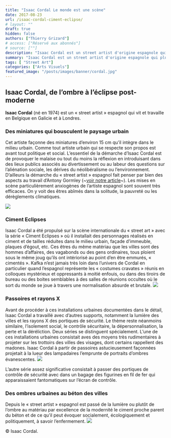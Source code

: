 ```yaml
---
title: "Isaac Cordal Le monde est une scène"
date: 2017-08-23
url: /isaac-cordal-ciment-eclipse/
# layout: ""
draft: true
hidden: false
authors: ["Thierry Grizard"]
# access: ["Réservé aux abonnés"]
# source: [""]
description: "Isaac Cordal est un street artist d'origine espagnole qui plutôt que le graphe ou les fresques a opté pour la sculpture urbaine miniature mise en situation"
summary: "Isaac Cordal est un street artist d'origine espagnole qui plutôt que le graphe ou les fresques a opté pour la sculpture urbaine miniature mise en situation"
tags: [ "Street Art"]
categories: ["Arts Visuels"]
featured_image: "/posts/images/banner/cordal.jpg"
--- 
```

## Isaac Cordal, de l’ombre à l’éclipse post-moderne
**Isaac Cordal** (né en 1974) est un « street artist » espagnol qui vit et travaille en Belgique en Galicie et à Londres.
### Des miniatures qui bousculent le paysage urbain
Cet artiste façonne des miniatures d’environ 15 cm qu’il intègre dans le milieu urbain. Comme tout artiste urbain qui se respecte son propos est avant tout politique et social.
L’essentiel de la démarche d’Isaac Cordal est de provoquer le malaise ou tout du moins la réflexion en introduisant dans des lieux publics associés au divertissement ou au labeur des questions sur l’aliénation sociale, les dérives du néolibéralisme ou l’environnement. D’ailleurs la démarche du « street artist » espagnol fait penser par bien des aspects au travail d’Antony Gormley (~[voir notre article](https://www.artefields.net/antony-gormley-second-body-les-corps-abstraits/)~).
Les mises en scène particulièrement anxiogènes de l’artiste espagnol sont souvent très efficaces. On y voit des êtres abîmés dans la solitude, la pauvreté ou les dérèglements climatiques.

![](/posts/images/cordal/isaac-cordal-street-art-art-urbain-ciment-eclipses-installation-street-artist.jpg)

### Ciment Eclipses
Isaac Cordal a été propulsé sur la scène internationale du « street art » avec la série « Ciment Eclipses » où il installait des personnages réalisés en ciment et  de tailles réduites dans le milieu urbain, façade d’immeuble, plaques d’égout, etc. Ces êtres du même matériau que les villes sont des hommes d’affaires, des vagabonds ou des gens ordinaires, tous ploient sous le même joug qu’ils ont intériorisé au point d’en être emmurés, « cimentés ».
Kafka n’est jamais très loin dans l’univers de Cordal en particulier quand l’espagnol représente les « costumes cravates » réunis en colloques mystérieux et oppressants à moitié enfouis, ou dans des tiroirs de bureau ou des boites semblables à des salles de réunions occultes où le sort du monde se joue à travers une normalisation absurde et brutale.
![](/posts/images/cordal/isaac-cordal-street-art-art-urbain-ciment-eclipses-installation-street-artist-2.jpg)

 
### Passoires et rayons X
Avant de procéder à ces installations urbaines documentées dans le détail, Isaac Cordal a travaillé avec d’autres supports, notamment la lumière des villes et les rayons X des portiques de sécurité. Le thème reste néanmoins similaire, l’isolement social, le contrôle sécuritaire, la dépersonnalisation, la perte et la déréliction.
Deux séries se distinguent spécialement.
L’une de ces installations urbaines consistait aves des moyens très rudimentaires à projeter sur les trottoirs des villes des visages, dont certains rappellent des madones. Isaac Cordal à partir de passoires astucieusement façonnées projetait à la lueur des lampadaires l’emprunte de portraits d’ombres évanescentes.
![](/posts/images/cordal/isaac-cordal-street-art-art-urbain-ciment-eclipses-installation-street-artist-shadows.jpg)

 
L’autre série assez significative consistait à passer des portiques de contrôle de sécurité avec dans un bagage des figurines en fil de fer qui apparaissaient fantomatiques sur l’écran de contrôle.
### Des ombres urbaines au béton des villes
Depuis le « street artist » espagnol est passé de la lumière ou plutôt de l’ombre au matériau par excellence de la modernité le ciment proche parent du béton et de ce qu’il peut évoquer socialement, écologiquement et politiquement, à savoir l’enfermement.
![](/posts/images/cordal/isaac-cordal-street-art-art-urbain-ciment-eclipses-installation-street-artist-10.jpg)

© Isaac Cordal.
 
